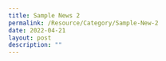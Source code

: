 ```yaml
---
title: Sample News 2
permalink: /Resource/Category/Sample-New-2
date: 2022-04-21
layout: post
description: ""
---
```

